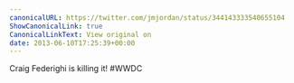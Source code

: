```yaml
---
canonicalURL: https://twitter.com/jmjordan/status/344143333540655104
ShowCanonicalLink: true
CanonicalLinkText: View original on
date: 2013-06-10T17:25:39+00:00
---
```

Craig Federighi is killing it! #WWDC